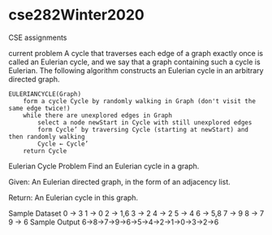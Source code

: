 # cse282Winter2020
CSE assignments



current problem
A cycle that traverses each edge of a graph exactly once is called an Eulerian cycle, and we say that a graph containing such a cycle is Eulerian. The following algorithm constructs an Eulerian cycle in an arbitrary directed graph.

    EULERIANCYCLE(Graph)
        form a cycle Cycle by randomly walking in Graph (don't visit the same edge twice!)
        while there are unexplored edges in Graph
            select a node newStart in Cycle with still unexplored edges
            form Cycle’ by traversing Cycle (starting at newStart) and then randomly walking
            Cycle ← Cycle’
        return Cycle
Eulerian Cycle Problem
Find an Eulerian cycle in a graph.

Given: An Eulerian directed graph, in the form of an adjacency list.

Return: An Eulerian cycle in this graph.

Sample Dataset
0 -> 3
1 -> 0
2 -> 1,6
3 -> 2
4 -> 2
5 -> 4
6 -> 5,8
7 -> 9
8 -> 7
9 -> 6
Sample Output
6->8->7->9->6->5->4->2->1->0->3->2->6
